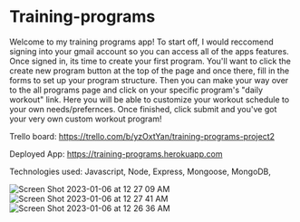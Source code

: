 # Training-programs

Welcome to my training programs app! To start off, I would reccomend signing into your gmail account so you can access all of the apps features. Once signed in, its time to create your first program. You'll want to click the create new program button at the top of the page and once there, fill in the forms to set up your program structure. Then you can make your way over to the all programs page and click on your specific program's "daily workout" link. Here you will be able to customize your workout schedule to your own needs/prefernces. Once finished, click submit and you've got your very own custom workout program!

Trello board: https://trello.com/b/yzOxtYan/training-programs-project2

Deployed App: https://training-programs.herokuapp.com

Technologies used: Javascript, Node, Express, Mongoose, MongoDB, 





![Screen Shot 2023-01-06 at 12 27 09 AM](https://user-images.githubusercontent.com/118827974/211042659-68eff0c6-e0f9-4597-8626-d144154c0a84.png)
![Screen Shot 2023-01-06 at 12 27 41 AM](https://user-images.githubusercontent.com/118827974/211042671-3ec7a018-30a1-4f37-8e00-e4f2a6e43c60.png)
![Screen Shot 2023-01-06 at 12 26 36 AM](https://user-images.githubusercontent.com/118827974/211042674-d700f974-e138-45e0-8b98-121551c1546e.png)

